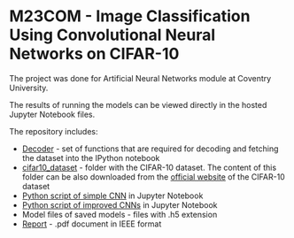 # M23COM - Image Classification Using Convolutional Neural Networks on CIFAR-10


The project was done for Artificial Neural Networks module at Coventry University.

The results of running the models can be viewed directly in the hosted Jupyter Notebook files.

The repository includes:
 * [Decoder]() - set of functions that are required for decoding and fetching the dataset into the IPython notebook
 * [cifar10_dataset]() - folder with the CIFAR-10 dataset. The content of this folder can be also downloaded from the [official website](http://www.cs.toronto.edu/~kriz/cifar.html) of the CIFAR-10 dataset
 * [Python script of simple CNN]() in Jupyter Notebook
 * [Python script of improved CNNs]() in Jupyter Notebook
 * Model files of saved models - files with .h5 extension
 * [Report]() - .pdf document in IEEE format